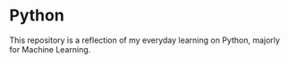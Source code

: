 # Python
This repository is a reflection of my everyday learning on Python, majorly for Machine Learning.

